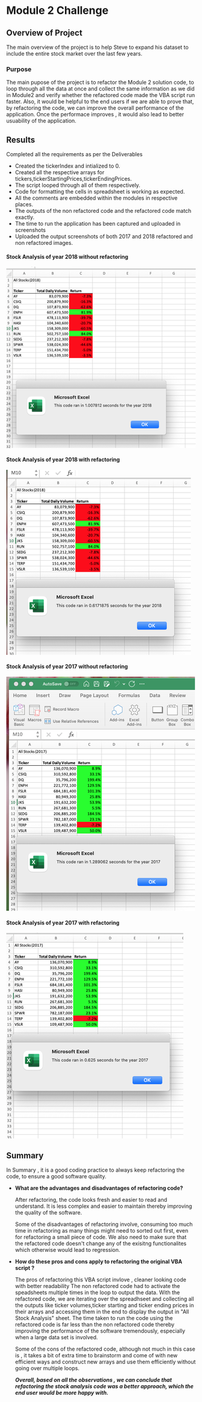 # **Module 2 Challenge**

## **Overview of Project**
   The main overview of the project is to help Steve to expand his dataset to include the entire stock market over the last few years.
      

### **Purpose**

The main pupose of the project is to refactor the Module 2 solution code, to loop through all the data at once and collect the same information as we did in Module2 
and verify whether the refactored code made the VBA script run faster. Also, it would be helpful to the end users if we are able to prove that, by refactoring the code, we can improve the overall performance of the application. Once the performace improves , it would also lead to better usuability of the application.



## **Results**
Completed all the requirements as per the Deliverables 
   - Created the tickerIndex and intialized to 0.
   - Created all the respective arrays for tickers,tickerStartingPrices,tickerEndingPrices.
   - The script looped through all of them respectively.
   - Code for formatting the cells in spreadsheet is working as expected.
   - All the comments are embedded within the modules in respective places.
   - The outputs of the non refactored code and the refactored code match exactly.
   - The time to run the application has been captured and uploaded in screenshots
   - Uploaded the output screenshots of both 2017 and 2018 refactored and non refactored images.
   


#### **Stock Analysis of year 2018 without refactoring**
![img](https://github.com/hsurisetti/StockAnalysis_Challenge/blob/main/resources/VBA_Challenge_2018.png)
#### **Stock Analysis of year 2018 with refactoring**
![img](https://github.com/hsurisetti/StockAnalysis_Challenge/blob/main/resources/VBA_Challenge_2018_refactored.png)

#### **Stock Analysis of year 2017 without refactoring**
![img](https://github.com/hsurisetti/StockAnalysis_Challenge/blob/main/resources/VBA_Challenge_2017.png)
#### **Stock Analysis of year 2017 with refactoring**
![img](https://github.com/hsurisetti/StockAnalysis_Challenge/blob/main/resources/VBA_Challenge_2017_refactored.png)




## **Summary**  
  In Summary , it is a good coding practice to always keep refactoring the code, to ensure a good software quality.

- **What are the advantages and disadvantages of refactoring code?**

   After refactoring, the code looks fresh and easier to read and understand.
   It is less complex and easier to maintain thereby improving the quality of the software.

   Some of the disadvantages of refactoring involve, consuming too much time in refactoring as many things might need to sorted out first, even for refactoring a small piece of code. We also need to make sure that the refactored code doesn't change any of the exisitng functionalites which otherwise would lead to regression.

- **How do these pros and cons apply to refactoring the original VBA script ?**

    The pros of refactoring this VBA script invlove , cleaner looking code with better readability
    The non refactored code had to activate the speadsheets multiple times in the loop to output the data. With the refactored code, we are iterating over the spreadhseet and collecting all the outputs like ticker volumes,ticker starting and ticker ending prices in their arrays and 
    accessing them in the end to display the output in "All Stock Analysis" sheet.
    The time taken to run the code using the refactored code is far less than the non refactored code thereby improving the performance of the software tremendously, especially when a large data set is involved.

    Some of the cons of the refactored code, although not much in this case is , it takes a bit of extra time to brainstorm and come of with new efficient ways and construct new arrays and use them efficiently without going over multiple loops. 
    
    ***Overall, based on all the observations , we can conclude that refactoring the stock analysis code was a better approach, which the end user would be more happy with.***

